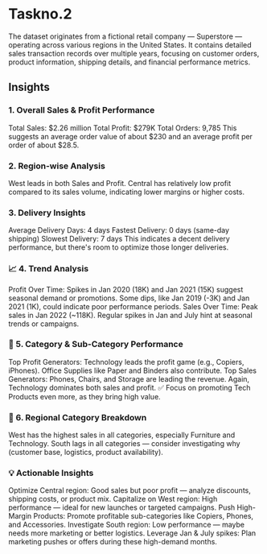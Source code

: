 # Taskno.2
The dataset originates from a fictional retail company — Superstore — operating across various regions in the United States. It contains detailed sales transaction records over multiple years, focusing on customer orders, product information, shipping details, and financial performance metrics.
## Insights
### 1. Overall Sales & Profit Performance
Total Sales: $2.26 million
Total Profit: $279K
Total Orders: 9,785
This suggests an average order value of about $230 and an average profit per order of about $28.5.
### 2. Region-wise Analysis
West leads in both Sales and Profit.
Central has relatively low profit compared to its sales volume, indicating lower margins or higher costs.
###  3. Delivery Insights
Average Delivery Days: 4 days
Fastest Delivery: 0 days (same-day shipping)
Slowest Delivery: 7 days
This indicates a decent delivery performance, but there's room to optimize those longer deliveries.
### 📈 4. Trend Analysis
Profit Over Time:
Spikes in Jan 2020 (18K) and Jan 2021 (15K) suggest seasonal demand or promotions.
Some dips, like Jan 2019 (-3K) and Jan 2021 (1K), could indicate poor performance periods.
Sales Over Time:
Peak sales in Jan 2022 (~118K).
Regular spikes in Jan and July hint at seasonal trends or campaigns.
### 🧩 5. Category & Sub-Category Performance
Top Profit Generators:
Technology leads the profit game (e.g., Copiers, iPhones).
Office Supplies like Paper and Binders also contribute.
Top Sales Generators:
Phones, Chairs, and Storage are leading the revenue.
Again, Technology dominates both sales and profit.
✅ Focus on promoting Tech Products even more, as they bring high value.
### 📍 6. Regional Category Breakdown
West has the highest sales in all categories, especially Furniture and Technology.
South lags in all categories — consider investigating why (customer base, logistics, product availability).
### 💡 Actionable Insights
Optimize Central region: Good sales but poor profit — analyze discounts, shipping costs, or product mix.
Capitalize on West region: High performance — ideal for new launches or targeted campaigns.
Push High-Margin Products: Promote profitable sub-categories like Copiers, Phones, and Accessories.
Investigate South region: Low performance — maybe needs more marketing or better logistics.
Leverage Jan & July spikes: Plan marketing pushes or offers during these high-demand months.


